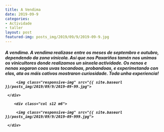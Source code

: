 ```yaml
---
title: A Vendima
date: 2019-09-9
categories:
- Actividade
- taller
layout: post
featured-img: posts_img/2019/09/9/2019-09-9.jpg
---
```

 <h5 class="center header text_h2">
A vendima.
 <!--more-->
 A vendima realizase entre os meses de septembro e outubro, dependendo da zona vinícola. Así que nos Paxariños tamén nos unimos os vinicultores donde realizamos un sinxela actividade.
 Os nenos e nenas xogaron coas uvas tocandoas, probandoas, e experimetando con elas, ata os máis cativos mostraron curiosidade. Toda unha experiencia!



<div class="row">
     <div class="col s12 m6">
	 
         <img class="responsive-img" src="{{ site.baseurl }}/posts_img/2019/09/9/2019-09-99.jpg">
		 
     </div>

	    <div class="col s12 m6">
	 
         <img class="responsive-img" src="{{ site.baseurl }}/posts_img/2019/09/9/2019-09-999.jpg">
		 
     </div>
  
 
 
 

